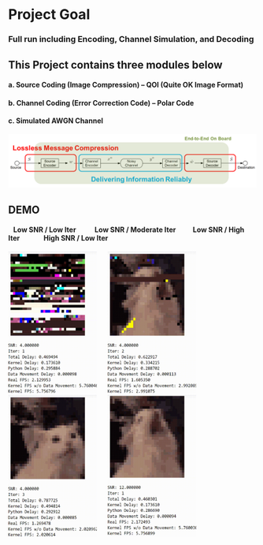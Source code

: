 # Project Goal
### Full run including Encoding, Channel Simulation, and Decoding
## This Project contains three modules below
#### a.	Source Coding (Image Compression) – QOI (Quite OK Image Format)
#### b.	Channel Coding (Error Correction Code) – Polar Code
#### c.	Simulated AWGN Channel
![System Overview](./graph/overview.png)
## DEMO
#### &ensp; Low SNR / Low Iter &emsp;&emsp;&nbsp; Low SNR / Moderate Iter &emsp;&emsp; Low SNR / High Iter &emsp;&emsp;&emsp; High SNR / Low Iter
<img src="./graph/cat_1.gif" width="180" height="288"/> &emsp; <img src="./graph/cat_2.gif" width="180" height="288"/> &emsp; <img src="./graph/cat_3.gif" width="180" height="288"/> &emsp; <img src="./graph/cat_4.gif" width="180" height="288"/>
